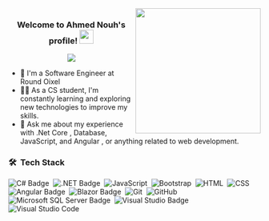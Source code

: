 
<img width="250" align="right" src="https://c.tenor.com/_DOBjnGspYAAAAAM/code-coding.gif">

<h3 align="center">
  Welcome to Ahmed Nouh's profile!
  <img src="https://media.giphy.com/media/hvRJCLFzcasrR4ia7z/giphy.gif" width="28">
</h3>

<!-- Typing SVG by DenverCoder1 - https://github.com/DenverCoder1/readme-typing-svg -->
<p align="center">
  <a href="https://github.com/DenverCoder1/readme-typing-svg"><img src="https://readme-typing-svg.herokuapp.com/?lines=Full-stack%20web%20developer;Always%20learning%20new%20things&font=Fira%20Code&center=true&width=440&height=45&color=f75c7e&vCenter=true&size=22"></a>
</p> 

- 🏢 I'm a Software Engineer at Round Oixel
- 👨‍💻 As a CS student, I'm constantly learning and exploring new technologies to improve my skills.
- 💬 Ask me about my experience with .Net Core , Database, JavaScript, and Angular , or anything related to web development.



### 🛠 &nbsp;Tech Stack
![C# Badge](https://img.shields.io/badge/C%23-512BD4?logo=csharp&logoColor=fff&style=flat-square)&nbsp;
![.NET Badge](https://img.shields.io/badge/.NET-512BD4?logo=dotnet&logoColor=fff&style=flat-square)&nbsp;
![JavaScript](https://img.shields.io/badge/-JavaScript-05122A?style=flat&logo=javascript)&nbsp;
![Bootstrap](https://img.shields.io/badge/-Bootstrap-05122A?style=flat&logo=bootstrap&logoColor=563D7C)&nbsp;
![HTML](https://img.shields.io/badge/-HTML-05122A?style=flat&logo=HTML5)&nbsp;
![CSS](https://img.shields.io/badge/-CSS-05122A?style=flat&logo=CSS3&logoColor=1572B6)&nbsp;
![Angular Badge](https://img.shields.io/badge/Angular-0F0F11?logo=angular&logoColor=fff&style=flat-square)&nbsp;
![Blazor Badge](https://img.shields.io/badge/Blazor-512BD4?logo=blazor&logoColor=fff&style=flat-square)&nbsp;
![Git](https://img.shields.io/badge/-Git-05122A?style=flat&logo=git)&nbsp;
![GitHub](https://img.shields.io/badge/-GitHub-05122A?style=flat&logo=github)&nbsp;
![Microsoft SQL Server Badge](https://img.shields.io/badge/Microsoft%20SQL%20Server-CC2927?logo=microsoftsqlserver&logoColor=fff&style=flat-square)&nbsp;
![Visual Studio Badge](https://img.shields.io/badge/Visual%20Studio-5C2D91?logo=visualstudio&logoColor=fff&style=flat-square)&nbsp;
![Visual Studio Code](https://img.shields.io/badge/-Visual%20Studio%20Code-05122A?style=flat&logo=visual-studio-code&logoColor=007ACC)&nbsp;




